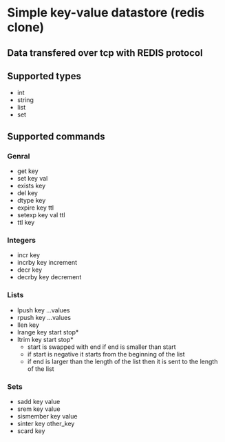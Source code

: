 # Simple key-value datastore (redis clone)

## Data transfered over tcp with REDIS protocol

## Supported types
* int
* string
* list
* set

## Supported commands
### Genral
* get key
* set key val
* exists key
* del key
* dtype key
* expire key ttl
* setexp key val ttl
* ttl key
### Integers
* incr key
* incrby key increment
* decr key
* decrby key decrement
### Lists
* lpush key ...values
* rpush key ...values
* llen key
* lrange key start stop\*
* ltrim key start stop\*
  - start is swapped with end if end is smaller than start
  - if start is negative it starts from the beginning of the list
  - if end is larger than the length of the list then it is sent to the length of the list
### Sets
* sadd key value
* srem key value
* sismember key value
* sinter key other_key
* scard key

<!-- saving is temporarily disabled -->
<!-- Server dumps data to /tmp/kvdata -->
